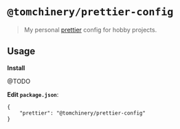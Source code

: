 # `@tomchinery/prettier-config`

> My personal [prettier](https://prettier.io/) config for hobby projects.

## Usage

**Install**

@TODO

**Edit `package.json`**:

```jsonc
{
    "prettier": "@tomchinery/prettier-config"
}
```
